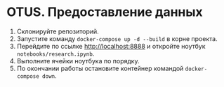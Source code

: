 # OTUS. Предоставление данных

1. Склонируйте репозиторий.
2. Запустите команду `docker-compose up -d --build` в корне проекта.
3. Перейдите по ссылке [http://localhost:8888](http://localhost:8888) и откройте ноутбук `notebooks/research.ipynb`.
4. Выполните ячейки ноутбука по порядку.
5. По окончании работы остановите контейнер командой `docker-compose down`.
